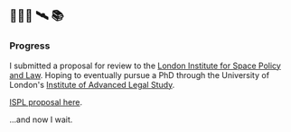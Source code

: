 ## 🤷🏻‍♀️ 🛰️ 📚
### Progress 

I submitted a proposal for review to the [London Institute for Space Policy and Law](https://ials.sas.ac.uk/about/leadership-and-collaboration/london-institute-space-policy-and-law-ispl). Hoping to eventually pursue a PhD through the University of London's [Institute of Advanced Legal Study](https://ials.sas.ac.uk/study).

[ISPL proposal here](https://docs.google.com/document/d/1tniD01ylVYp-BkidBh_9u9S3SOjvrJibJEciRRUneAc/edit?usp=sharing).

...and now I wait.




	
